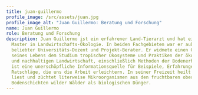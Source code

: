 ```yaml
---
title: juan-guillermo
profile_image: /src/assets/juan.jpg
profile_image_alt: "Juan Guillermo: Beratung und Forschung"
name: Juan Guillermo
role: Beratung und Forschung
description: Juan Guillermo ist ein erfahrener Land-Tierarzt und hat einen
  Master in Landwirtschafts-Ökologie. In beiden Fachgebieten war er außerdem ein
  beliebter Universitäts-Dozent und Projekt-Berater. Er widmete einen Großteil
  seines Lebens dem Studium tropischer Ökosysteme und Praktiken der ökologischen
  und nachhaltigen Landwirtschaft, einschließlich Methoden der Bodenerholung. Er
  ist eine unerschöpfliche Informationsquelle für Beispiele, Erfahrungen und
  Ratschläge, die uns die Arbeit erleichtern. In seiner Freizeit heilt er Tiere,
  liest und züchtet literweise Mikroorganismen aus den fruchtbaren oberen
  Bodenschichten wilder Wälder als biologischen Dünger.
---
```

